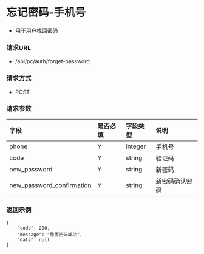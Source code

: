 # 忘记密码-手机号

* 用于用户找回密码

### 请求URL

* /api/pc/auth/forget-password

### 请求方式
* POST

### 请求参数

|字段|是否必填|字段类型|说明|
| :--- | :--- | :--- | :--- |
|phone|Y|integer|手机号|
|code|Y|string|验证码|
|new_password|Y|string|新密码|
|new_password_confirmation|Y|string|新密码确认密码|

### 返回示例

```
{
    "code": 200,
    "message": "重置密码成功",
    "data": null
}
```
